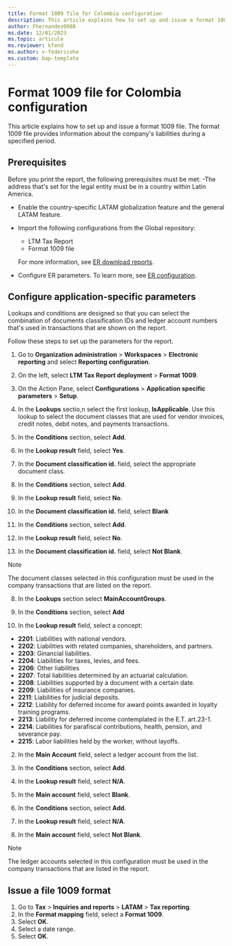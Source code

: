 ```yaml
---
title: Format 1009 file for Colombia configuration
description: This article explains how to set up and issue a format 1009 file for Colombia. 
author: Fhernandez0088 
ms.date: 12/01/2023 
ms.topic: articule
ms.reviewer: kfend
ms.author: v-federicohe
ms.custom: bap-template
---
```


# Format 1009 file for Colombia configuration

This article explains how to set up and issue a format 1009 file. The format 1009 file provides information about the company's liabilities during a specified period.

## Prerequisites

Before you print the report, the following prerequisites must be met:
-The address that's set for the legal entity must be in a country within Latin America.
- Enable the country-specific LATAM globalization feature and the general LATAM feature.
- Import the following configurations from the Global repository:
  - LTM Tax Report
  - Format 1009 file

  For more information, see [ER download reports](/../../../fin-ops-core/dev-itpro/analytics/er-download-configurations-global-repo.md).

- Configure ER parameters. To learn more, see [ER configuration](/../../../fin-ops-core/dev-itpro/analytics/electronic-reporting-er-configure-parameters.md).

## Configure application-specific parameters

Lookups and conditions are designed so that you can select the combination of documents classification IDs and ledger account numbers that's used in transactions that are shown on the report.

Follow these steps to set up the parameters for the report.

1. Go to **Organization administration** > **Workspaces** > **Electronic reporting** and select **Reporting configuration**.
2. On the left, select **LTM Tax Report deployment** > **Format 1009**.
3. On the Action Pane, select **Configurations** > **Application specific parameters** > **Setup**.
4. In the **Lookups** sectio,n select the first lookup, **IsApplicable**. Use this lookup to select the document classes that are used for vendor invoices, credit notes, debit notes, and payments transactions.
5. In the **Conditions** section, select **Add**.

  1. In the **Lookup result** field, select **Yes**.
  2. In the **Document classification id.** field, select the appropriate document class. 

6. In the **Conditions** section, select **Add**.

  1. In the **Lookup result** field, select **No**.
  2. In the **Document classification id.** field, select **Blank**

7. In the **Conditions** section, select **Add**.

  1. In the **Lookup result** field, select **No**.
  2. In the **Document classification id.** field, select **Not Blank**.

  > [!NOTE]
  > The document classes selected in this configuration must be used in the company transactions that are listed on the report.

8. In the **Lookups** section select **MainAccountGroups**.
9. In the **Conditions** section, select **Add**

  1. In the **Lookup result** field, select a concept:

   - **2201**: Liabilities with national vendors.
   - **2202**: Liabilities with related companies, shareholders, and partners.
   - **2203**: Ginancial liabilities.
   - **2204**: Liabilities for taxes, levies, and fees.
   - **2206**: Other liabilities
   - **2207**: Total liabilities determined by an actuarial calculation.
   - **2208**: Liabilities supported by a document with a certain date.
   - **2209**: Liabilities of insurance companies.
   - **2211**: Liabilities for judicial deposits.
   - **2212**: Liability for deferred income for award points awarded in loyalty training programs.
   - **2213**: Liability for deferred income contemplated in the E.T. art.23-1.
   - **2214**: Liabilities for parafiscal contributions, health, pension, and severance pay.
   - **2215**: Labor liabilities held by the worker, without layoffs.

  2. In the **Main Account** field, select a ledger account from the list. 

10. In the **Conditions** section, select **Add**.

  1. In the **Lookup result** field, select **N/A**.
  2. In the **Main account** field, select **Blank**.

11. In the **Conditions** section, select **Add**.

  1. In the **Lookup result** field, select **N/A**.
  2. In the **Main account** field, select **Not Blank**.

  > [!NOTE]
  > The ledger accounts selected in this configuration must be used in the company transactions that are listed in the report.

## Issue a file 1009 format

1. Go to **Tax** > **Inquiries and reports** > **LATAM** > **Tax reporting**.
2. In the **Format mapping** field, select a **Format 1009**.
3. Select **OK**.
4. Select a date range.
6. Select **OK**.
